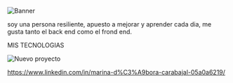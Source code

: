 ![Banner](https://user-images.githubusercontent.com/96552684/192616285-b3fbd9a2-48c2-4b78-ba40-c674af2cdb13.jpg)

soy una persona resiliente, apuesto a mejorar y aprender cada dia, me gusta tanto el back end como el frond end.

MIS TECNOLOGIAS




![Nuevo proyecto](https://user-images.githubusercontent.com/96552684/192623111-41fc5e04-3a50-4d16-bbd8-0b51c7c19a47.png)



https://www.linkedin.com/in/marina-d%C3%A9bora-carabajal-05a0a6219/
